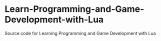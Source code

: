 # Learn-Programming-and-Game-Development-with-Lua
Source code for Learning Programming and Game Development with Lua

